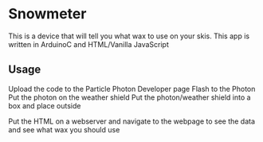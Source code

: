 # Snowmeter
This is a device that will tell you what wax to use on your skis. This app is written in ArduinoC and HTML/Vanilla JavaScript



## Usage
Upload the code to the Particle Photon Developer page
Flash to the Photon
Put the photon on the weather shield
Put the photon/weather shield into a box and place outside

Put the HTML on a webserver and navigate to the webpage to see the data and see what wax you should use
